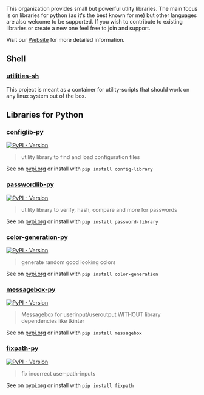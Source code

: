 This organization provides small but powerful utlity libraries.
The main focus is on libraries for python (as it's the best known for me) but other languages are also welcome to be supported.
If you wish to contribute to existing libraries or create a new one feel free to join and support.

Visit our [Website](https://utility-libraries.github.io/) for more detailed information.

## Shell

### [utilities-sh](https://github.com/utility-libraries/utilities-sh)

This project is meant as a container for utility-scripts that should work on any linux system out of the box.


## Libraries for Python

### [configlib-py](https://github.com/utility-libraries/configlib-py)

[![PyPI - Version](https://img.shields.io/pypi/v/config-library)
](https://pypi.org/project/config-library/)

> utility library to find and load configuration files

See on [pypi.org](https://pypi.org/project/config-library/) or install with `pip install config-library`


### [passwordlib-py](https://github.com/utility-libraries/passwordlib-py)

[![PyPI - Version](https://img.shields.io/pypi/v/password-library)
](https://pypi.org/project/password-library/)

> utility library to verify, hash, compare and more for passwords

See on [pypi.org](https://pypi.org/project/password-library/) or install with `pip install password-library`

<!--
### [pluginlib-py](https://github.com/utility-libraries/pluginlib-py)

[![PyPI - Version](https://img.shields.io/pypi/v/plugin-library)
](https://pypi.org/project/plugin-library/)

> utility library to find and load plugins

See on [pypi.org](https://pypi.org/project/plugin-library/) or install with `pip install plugin-library`
-->

<!--
### [debuglib-py](https://github.com/utility-libraries/debuglib-py)

[![PyPI - Version](https://img.shields.io/pypi/v/debuglib)
](https://pypi.org/project/debuglib/)

> python debugger tool with easy integration into any program

See on [pypi.org](https://pypi.org/project/debuglib/) or install with `pip install debuglib`
-->

<!--
### [structurelib-py](https://github.com/utility-libraries/structurelib-py)

[![PyPI - Version](https://img.shields.io/pypi/v/structurelib)
](https://pypi.org/project/structurelib/)

> similar function to the builtin struct-library but more friendly

See on [pypi.org](https://pypi.org/project/structurelib/) or install with `pip install structurelib`
-->

### [color-generation-py](https://github.com/utility-libraries/color-generation-py)

[![PyPI - Version](https://img.shields.io/pypi/v/color-generation)
](https://pypi.org/project/color-generation/)

> generate random good looking colors

See on [pypi.org](https://pypi.org/project/color-generation/) or install with `pip install color-generation`


### [messagebox-py](https://github.com/utility-libraries/messagebox-py)

[![PyPI - Version](https://img.shields.io/pypi/v/messagebox)
](https://pypi.org/project/messagebox/)

> Messagebox for userinput/useroutput WITHOUT library dependencies like tkinter

See on [pypi.org](https://pypi.org/project/messagebox/) or install with `pip install messagebox`


### [fixpath-py](https://github.com/utility-libraries/fixpath-py)

[![PyPI - Version](https://img.shields.io/pypi/v/fixpath)
](https://pypi.org/project/fixpath/)

> fix incorrect user-path-inputs

See on [pypi.org](https://pypi.org/project/fixpath/) or install with `pip install fixpath`
